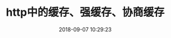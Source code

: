 ---
title: http中的缓存、强缓存、协商缓存
date: 2018-09-07 10:29:23
tags: [Http]
categories: [Http]
description: http中的缓存、强缓存、协商缓存
---